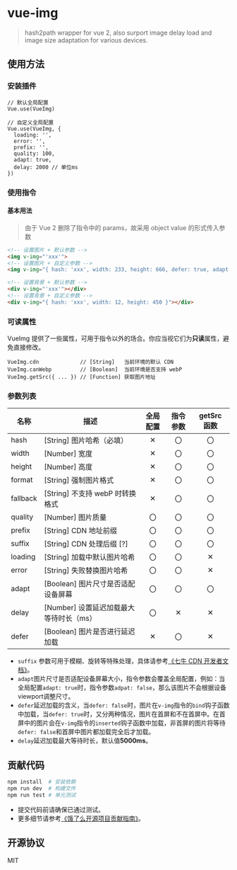 # vue-img

> hash2path wrapper for vue 2, also surport image delay load and image size adaptation for various devices.

## 使用方法

### 安装插件

```JS
// 默认全局配置
Vue.use(VueImg)

// 自定义全局配置
Vue.use(VueImg, {
  loading: '',
  error: '',
  prefix: '',
  quality: 100,
  adapt: true,
  delay: 2000 // 单位ms
})
```

### 使用指令

#### 基本用法

> 由于 Vue 2 删除了指令中的 params，故采用 object value 的形式传入参数

```HTML
<!-- 设置图片 + 默认参数 -->
<img v-img="'xxx'">
<!-- 设置图片 + 自定义参数 -->
<img v-img="{ hash: 'xxx', width: 233, height: 666, defer: true, adapt: false }">

<!-- 设置背景 + 默认参数 -->
<div v-img="'xxx'"></div>
<!-- 设置背景 + 自定义参数 -->
<div v-img="{ hash: 'xxx', width: 12, height: 450 }"></div>
```

### 可读属性

VueImg 提供了一些属性，可用于指令以外的场合。你应当视它们为**只读**属性，避免直接修改。

```JS
VueImg.cdn             // [String]   当前环境的默认 CDN
VueImg.canWebp         // [Boolean]  当前环境是否支持 webP
VueImg.getSrc({ ... }) // [Function] 获取图片地址
```

### 参数列表

| 名称       | 描述                        | 全局配置 | 指令参数 | getSrc 函数 |
| -------- | ------------------------- | :--: | :--: | :-------: |
| hash     | [String] 图片哈希（必填）         |  ✕   |  〇   |     〇     |
| width    | [Number] 宽度               |  ✕   |  〇   |     〇     |
| height   | [Number] 高度               |  ✕   |  〇   |     〇     |
| format   | [String] 强制图片格式           |  ✕   |  〇   |     〇     |
| fallback | [String] 不支持 webP 时转换格式   |  ✕   |  〇   |     〇     |
| quality  | [Number] 图片质量             |  〇   |  〇   |     〇     |
| prefix   | [String] CDN 地址前缀         |  〇   |  〇   |     〇     |
| suffix   | [String] CDN 处理后缀 [?]     |  〇   |  〇   |     〇     |
| loading  | [String] 加载中默认图片哈希        |  〇   |  〇   |     ✕     |
| error    | [String] 失败替换图片哈希         |  〇   |  〇   |     ✕     |
| adapt    | [Boolean] 图片尺寸是否适配设备屏幕    |  〇   |  〇   |     〇     |
| delay    | [Number] 设置延迟加载最大等待时长（ms） |  〇   |  ✕   |     ✕     |
| defer     | [Boolean] 图片是否进行延迟加载      |  ✕   |  〇   |     ✕     |

- `suffix` 参数可用于模糊、旋转等特殊处理，具体请参考[《七牛 CDN 开发者文档》](http://developer.qiniu.com/code/v6/api/kodo-api/image/imagemogr2.html)。
- `adapt`图片尺寸是否适配设备屏幕大小，指令参数会覆盖全局配置，例如：当全局配置`adapt: true`时，指令参数`adpat: false`，那么该图片不会根据设备viewport调整尺寸。
- `defer`延迟加载的含义，当`defer: false`时，图片在`v-img`指令的`bind`钩子函数中加载，当`defer: true`时，又分两种情况，图片在首屏和不在首屏中。在首屏中的图片会在`v-img`指令的`inserted`钩子函数中加载，非首屏的图片将等待`defer: false`和首屏中图片都加载完全后才加载。
- `delay`延迟加载最大等待时长，默认值**5000ms**。

## 贡献代码

```bash
npm install  # 安装依赖
npm run dev  # 构建文件
npm run test # 单元测试
```

- 提交代码前请确保已通过测试。
- 更多细节请参考[《饿了么开源项目贡献指南》](https://github.com/ElemeFE/vue-img/blob/master/.github/CONTRIBUTING_zh-cn.md)。

## 开源协议

MIT
